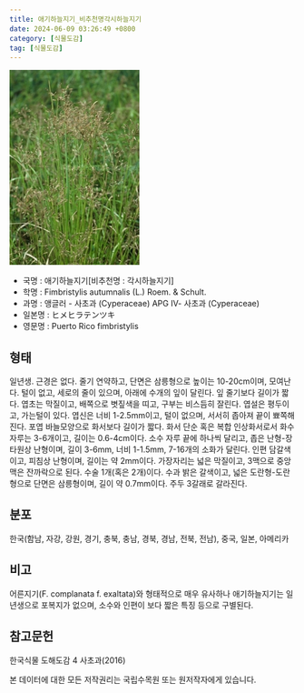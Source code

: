 ```yaml
---
title: 애기하늘지기_비추천명각시하늘지기
date: 2024-06-09 03:26:49 +0800
category: [식물도감]
tag: [식물도감]
---
```




![애기하늘지기[비추천명 : 각시하늘지기]](/assets/img/fileUpload/plants/basic/Cyperaceae/Fimbristylis/5335/1_th2.JPG)
- 국명 : 애기하늘지기[비추천명 : 각시하늘지기]
- 학명 : Fimbristylis autumnalis (L.) Roem. & Schult.
- 과명 : 앵글러 - 사초과 (Cyperaceae) APG Ⅳ- 사초과 (Cyperaceae)
- 일본명 : ヒメヒラテンツキ
- 영문명 : Puerto Rico fimbristylis


## 형태
일년생. 근경은 없다. 줄기 연약하고, 단면은 삼릉형으로 높이는 10-20cm이며, 모여난다. 털이 없고, 세로의 줄이 있으며, 아래에 수개의 잎이 달린다. 잎 줄기보다 길이가 짧다. 엽초는 막질이고, 배쪽으로 볏짚색을 띠고, 구부는 비스듬히 잘린다. 엽설은 평두이고, 가는털이 있다. 엽신은 너비 1-2.5mm이고, 털이 없으며, 서서히 좁아져 끝이 뾰쪽해진다. 포엽 바늘모양으로 화서보다 길이가 짧다. 화서 단순 혹은 복합 인상화서로서 화수자루는 3-6개이고, 길이는 0.6-4cm이다. 소수 자루 끝에 하나씩 달리고, 좁은 난형-장타원상 난형이며, 길이 3-6mm, 너비 1-1.5mm, 7-16개의 소화가 달린다. 인편 담갈색이고, 피침상 난형이며, 길이는 약 2mm이다. 가장자리는 넓은 막질이고, 3맥으로 중앙맥은 잔까락으로 된다. 수술 1개(혹은 2개)이다. 수과 밝은 갈색이고, 넓은 도란형-도란형으로 단면은 삼릉형이며, 길이 약 0.7mm이다. 주두 3갈래로 갈라진다.
## 분포
한국(함남, 자강, 강원, 경기, 충북, 충남, 경북, 경남, 전북, 전남), 중국, 일본, 아메리카
## 비고
어른지기(F. complanata f. exaltata)와 형태적으로 매우 유사하나 애기하늘지기는 일년생으로 포복지가 없으며, 소수와 인편이 보다 짧은 특징 등으로 구별된다.
## 참고문헌
한국식물 도해도감 4 사초과(2016)






본 데이터에 대한 모든 저작권리는 국립수목원 또는 원저작자에게 있습니다.
